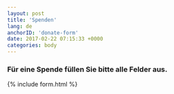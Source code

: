 ```yaml
---
layout: post
title: 'Spenden'
lang: de
anchorID: 'donate-form'
date: 2017-02-22 07:15:33 +0000
categories: body
---
```


### Für eine Spende füllen Sie bitte alle Felder aus.
{% include form.html %}